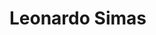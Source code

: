 <!DOCTYPE html>
<html>
  <head>
    <title>APS Desenvolvimento Web</title>
  </head>
  <body>
    <h1>Leonardo Simas</h1>
  </body>
</html>
